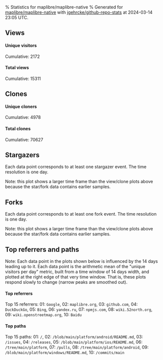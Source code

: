 % Statistics for maplibre/maplibre-native
% Generated for [maplibre/maplibre-native](https://github.com/maplibre/maplibre-native) with [jgehrcke/github-repo-stats](https://github.com/jgehrcke/github-repo-stats) at 2024-03-14 23:05 UTC.


## Views

#### Unique visitors
<div id="chart_views_unique" class="full-width-chart"></div>

Cumulative: 2172

#### Total views
<div id="chart_views_total" class="full-width-chart"></div>

Cumulative: 15311

<div class="pagebreak-for-print"> </div>

## Clones

#### Unique cloners
<div id="chart_clones_unique" class="full-width-chart"></div>

Cumulative: 4978

#### Total clones
<div id="chart_clones_total" class="full-width-chart"></div>

Cumulative: 70627



<div class="pagebreak-for-print"> </div>



## Stargazers

Each data point corresponds to at least one stargazer event.
The time resolution is one day.

<div id="chart_stargazers" class="full-width-chart"></div>


Note: this plot shows a larger time frame than the view/clone plots above because the star/fork data contains earlier samples.



## Forks

Each data point corresponds to at least one fork event.
The time resolution is one day.

<div id="chart_forks" class="full-width-chart"></div>


Note: this plot shows a larger time frame than the view/clone plots above because the star/fork data contains earlier samples.



<div class="pagebreak-for-print"> </div>



## Top referrers and paths


Note: Each data point in the plots shown below is influenced by the 14 days
leading up to it. Each data point is the arithmetic mean of the "unique
visitors per day" metric, built from a time window of 14 days width, and
plotted at the right edge of that very time window. That is, these plots
respond slowly to change (narrow peaks are smoothed out).




#### Top referrers


<div id="chart_referrers_top_n_alltime" class="full-width-chart"></div>

Top 15 referrers: 01: `Google`, 02: `maplibre.org`, 03: `github.com`, 04: `DuckDuckGo`, 05: `Bing`, 06: `yandex.ru`, 07: `npmjs.com`, 08: `wiki.52north.org`, 09: `wiki.openstreetmap.org`, 10: `Baidu`





#### Top paths


<div id="chart_paths_top_n_alltime" class="full-width-chart"></div>

Top 15 paths: 01: `/`, 02: `/blob/main/platform/android/README.md`, 03: `/issues`, 04: `/releases`, 05: `/blob/main/platform/ios/README.md`, 06: `/tree/main/platform`, 07: `/pulls`, 08: `/tree/main/platform/android`, 09: `/blob/main/platform/windows/README.md`, 10: `/commits/main`


<script type="text/javascript">
    vegaEmbed('#chart_views_unique', {"$schema": "https://vega.github.io/schema/vega-lite/v4.17.0.json", "config": {"arc": {"fill": "#1b1e23"}, "area": {"fill": "#1b1e23"}, "axisBottom": {"domainColor": "#a9b4c4", "gridColor": "#a9b4c4", "labelColor": "#1b1e23", "labelFont": "relative-mono-11-pitch-pro, Menlo, monospace", "tickColor": "#a9b4c4", "titleColor": "#1b1e23", "titleFont": "relative-mono-11-pitch-pro, Menlo, monospace"}, "axisLeft": {"domainColor": "#a9b4c4", "gridColor": "#a9b4c4", "labelColor": "#1b1e23", "labelFont": "relative-mono-11-pitch-pro, Menlo, monospace", "tickColor": "#a9b4c4", "titleColor": "#1b1e23", "titleFont": "relative-mono-11-pitch-pro, Menlo, monospace"}, "axisX": {"grid": false}, "axisY": {"grid": false, "labelBound": true}, "background": "#FFFFFF", "group": {"fill": "#FFFFFF"}, "header": {"fontWeight": 400, "labelFont": "relative-mono-11-pitch-pro, Menlo, monospace", "titleFont": "relative-mono-11-pitch-pro, Menlo, monospace"}, "legend": {"labelFont": "relative-mono-11-pitch-pro, Menlo, monospace", "symbolSize": 200, "symbolType": "circle", "titleFont": "relative-mono-11-pitch-pro, Menlo, monospace"}, "line": {"color": "#1b1e23", "stroke": "#1b1e23"}, "path": {"stroke": "#1b1e23"}, "point": {"color": "#1b1e23", "cursor": "pointer", "filled": true, "size": 20}, "range": {"category": ["#85a2f7", "#ea9755", "#7eb36a", "#f07071", "#bc85d9", "#e587b6", "#a9b4c4", "#d4c05e", "#64b9c4"]}, "style": {"bar": {"fill": "#1b1e23"}, "text": {"font": "relative-mono-11-pitch-pro, Menlo, monospace", "fontWeight": 400}}, "symbol": {"shape": "circle"}, "title": {"anchor": "start", "font": "relative-mono-11-pitch-pro, Menlo, monospace", "fontWeight": 400}, "trail": {"color": "#1b1e23", "stroke": "#1b1e23"}, "view": {"stroke": null}}, "data": {"name": "data-521a931cf53038dbeac1a792fd4d01c5"}, "datasets": {"data-521a931cf53038dbeac1a792fd4d01c5": [{"time": "2024-02-27T00:00:00+00:00", "views_total": 468, "views_unique": 62}, {"time": "2024-02-28T00:00:00+00:00", "views_total": 1094, "views_unique": 164}, {"time": "2024-02-29T00:00:00+00:00", "views_total": 1029, "views_unique": 169}, {"time": "2024-03-01T00:00:00+00:00", "views_total": 972, "views_unique": 133}, {"time": "2024-03-02T00:00:00+00:00", "views_total": 381, "views_unique": 58}, {"time": "2024-03-03T00:00:00+00:00", "views_total": 270, "views_unique": 57}, {"time": "2024-03-04T00:00:00+00:00", "views_total": 970, "views_unique": 145}, {"time": "2024-03-05T00:00:00+00:00", "views_total": 1394, "views_unique": 190}, {"time": "2024-03-06T00:00:00+00:00", "views_total": 1427, "views_unique": 190}, {"time": "2024-03-07T00:00:00+00:00", "views_total": 1019, "views_unique": 160}, {"time": "2024-03-08T00:00:00+00:00", "views_total": 1118, "views_unique": 120}, {"time": "2024-03-09T00:00:00+00:00", "views_total": 209, "views_unique": 48}, {"time": "2024-03-10T00:00:00+00:00", "views_total": 187, "views_unique": 48}, {"time": "2024-03-11T00:00:00+00:00", "views_total": 1045, "views_unique": 134}, {"time": "2024-03-12T00:00:00+00:00", "views_total": 1037, "views_unique": 151}, {"time": "2024-03-13T00:00:00+00:00", "views_total": 1464, "views_unique": 178}, {"time": "2024-03-14T00:00:00+00:00", "views_total": 1227, "views_unique": 165}]}, "encoding": {"tooltip": [{"field": "views_unique", "format": ".1f", "title": "views (u)", "type": "quantitative"}, {"field": "time", "format": "%B %e, %Y", "title": "date", "type": "temporal"}], "x": {"axis": {"labelAngle": 25}, "field": "time", "scale": {"domain": ["2024-02-27", "2024-03-14"]}, "timeUnit": "yearmonthdate", "title": "date", "type": "temporal"}, "y": {"axis": {"values": [1, 10, 50, 100, 500, 1000, 5000, 10000]}, "field": "views_unique", "scale": {"domain": [0, 209.00000000000003], "type": "symlog", "zero": true}, "title": "unique views per day", "type": "quantitative"}}, "height": 200, "mark": {"point": true, "type": "line"}, "padding": 10, "width": "container"}, {"actions": false, "renderer": "svg"}).catch(console.error);
vegaEmbed('#chart_views_total', {"$schema": "https://vega.github.io/schema/vega-lite/v4.17.0.json", "config": {"arc": {"fill": "#1b1e23"}, "area": {"fill": "#1b1e23"}, "axisBottom": {"domainColor": "#a9b4c4", "gridColor": "#a9b4c4", "labelColor": "#1b1e23", "labelFont": "relative-mono-11-pitch-pro, Menlo, monospace", "tickColor": "#a9b4c4", "titleColor": "#1b1e23", "titleFont": "relative-mono-11-pitch-pro, Menlo, monospace"}, "axisLeft": {"domainColor": "#a9b4c4", "gridColor": "#a9b4c4", "labelColor": "#1b1e23", "labelFont": "relative-mono-11-pitch-pro, Menlo, monospace", "tickColor": "#a9b4c4", "titleColor": "#1b1e23", "titleFont": "relative-mono-11-pitch-pro, Menlo, monospace"}, "axisX": {"grid": false}, "axisY": {"grid": false, "labelBound": true}, "background": "#FFFFFF", "group": {"fill": "#FFFFFF"}, "header": {"fontWeight": 400, "labelFont": "relative-mono-11-pitch-pro, Menlo, monospace", "titleFont": "relative-mono-11-pitch-pro, Menlo, monospace"}, "legend": {"labelFont": "relative-mono-11-pitch-pro, Menlo, monospace", "symbolSize": 200, "symbolType": "circle", "titleFont": "relative-mono-11-pitch-pro, Menlo, monospace"}, "line": {"color": "#1b1e23", "stroke": "#1b1e23"}, "path": {"stroke": "#1b1e23"}, "point": {"color": "#1b1e23", "cursor": "pointer", "filled": true, "size": 20}, "range": {"category": ["#85a2f7", "#ea9755", "#7eb36a", "#f07071", "#bc85d9", "#e587b6", "#a9b4c4", "#d4c05e", "#64b9c4"]}, "style": {"bar": {"fill": "#1b1e23"}, "text": {"font": "relative-mono-11-pitch-pro, Menlo, monospace", "fontWeight": 400}}, "symbol": {"shape": "circle"}, "title": {"anchor": "start", "font": "relative-mono-11-pitch-pro, Menlo, monospace", "fontWeight": 400}, "trail": {"color": "#1b1e23", "stroke": "#1b1e23"}, "view": {"stroke": null}}, "data": {"name": "data-521a931cf53038dbeac1a792fd4d01c5"}, "datasets": {"data-521a931cf53038dbeac1a792fd4d01c5": [{"time": "2024-02-27T00:00:00+00:00", "views_total": 468, "views_unique": 62}, {"time": "2024-02-28T00:00:00+00:00", "views_total": 1094, "views_unique": 164}, {"time": "2024-02-29T00:00:00+00:00", "views_total": 1029, "views_unique": 169}, {"time": "2024-03-01T00:00:00+00:00", "views_total": 972, "views_unique": 133}, {"time": "2024-03-02T00:00:00+00:00", "views_total": 381, "views_unique": 58}, {"time": "2024-03-03T00:00:00+00:00", "views_total": 270, "views_unique": 57}, {"time": "2024-03-04T00:00:00+00:00", "views_total": 970, "views_unique": 145}, {"time": "2024-03-05T00:00:00+00:00", "views_total": 1394, "views_unique": 190}, {"time": "2024-03-06T00:00:00+00:00", "views_total": 1427, "views_unique": 190}, {"time": "2024-03-07T00:00:00+00:00", "views_total": 1019, "views_unique": 160}, {"time": "2024-03-08T00:00:00+00:00", "views_total": 1118, "views_unique": 120}, {"time": "2024-03-09T00:00:00+00:00", "views_total": 209, "views_unique": 48}, {"time": "2024-03-10T00:00:00+00:00", "views_total": 187, "views_unique": 48}, {"time": "2024-03-11T00:00:00+00:00", "views_total": 1045, "views_unique": 134}, {"time": "2024-03-12T00:00:00+00:00", "views_total": 1037, "views_unique": 151}, {"time": "2024-03-13T00:00:00+00:00", "views_total": 1464, "views_unique": 178}, {"time": "2024-03-14T00:00:00+00:00", "views_total": 1227, "views_unique": 165}]}, "encoding": {"tooltip": [{"field": "views_total", "format": ".1f", "title": "views (t)", "type": "quantitative"}, {"field": "time", "format": "%B %e, %Y", "title": "date", "type": "temporal"}], "x": {"axis": {"labelAngle": 25}, "field": "time", "scale": {"domain": ["2024-02-27", "2024-03-14"]}, "timeUnit": "yearmonthdate", "title": "date", "type": "temporal"}, "y": {"axis": {"values": [1, 10, 50, 100, 500, 1000, 5000, 10000]}, "field": "views_total", "scale": {"domain": [0, 1610.4], "type": "symlog", "zero": true}, "title": "total views per day", "type": "quantitative"}}, "height": 200, "mark": {"point": true, "type": "line"}, "padding": 10, "width": "container"}, {"actions": false, "renderer": "svg"}).catch(console.error);
vegaEmbed('#chart_clones_unique', {"$schema": "https://vega.github.io/schema/vega-lite/v4.17.0.json", "config": {"arc": {"fill": "#1b1e23"}, "area": {"fill": "#1b1e23"}, "axisBottom": {"domainColor": "#a9b4c4", "gridColor": "#a9b4c4", "labelColor": "#1b1e23", "labelFont": "relative-mono-11-pitch-pro, Menlo, monospace", "tickColor": "#a9b4c4", "titleColor": "#1b1e23", "titleFont": "relative-mono-11-pitch-pro, Menlo, monospace"}, "axisLeft": {"domainColor": "#a9b4c4", "gridColor": "#a9b4c4", "labelColor": "#1b1e23", "labelFont": "relative-mono-11-pitch-pro, Menlo, monospace", "tickColor": "#a9b4c4", "titleColor": "#1b1e23", "titleFont": "relative-mono-11-pitch-pro, Menlo, monospace"}, "axisX": {"grid": false}, "axisY": {"grid": false, "labelBound": true}, "background": "#FFFFFF", "group": {"fill": "#FFFFFF"}, "header": {"fontWeight": 400, "labelFont": "relative-mono-11-pitch-pro, Menlo, monospace", "titleFont": "relative-mono-11-pitch-pro, Menlo, monospace"}, "legend": {"labelFont": "relative-mono-11-pitch-pro, Menlo, monospace", "symbolSize": 200, "symbolType": "circle", "titleFont": "relative-mono-11-pitch-pro, Menlo, monospace"}, "line": {"color": "#1b1e23", "stroke": "#1b1e23"}, "path": {"stroke": "#1b1e23"}, "point": {"color": "#1b1e23", "cursor": "pointer", "filled": true, "size": 20}, "range": {"category": ["#85a2f7", "#ea9755", "#7eb36a", "#f07071", "#bc85d9", "#e587b6", "#a9b4c4", "#d4c05e", "#64b9c4"]}, "style": {"bar": {"fill": "#1b1e23"}, "text": {"font": "relative-mono-11-pitch-pro, Menlo, monospace", "fontWeight": 400}}, "symbol": {"shape": "circle"}, "title": {"anchor": "start", "font": "relative-mono-11-pitch-pro, Menlo, monospace", "fontWeight": 400}, "trail": {"color": "#1b1e23", "stroke": "#1b1e23"}, "view": {"stroke": null}}, "data": {"name": "data-77978042c172caac0c49387f3311876e"}, "datasets": {"data-77978042c172caac0c49387f3311876e": [{"clones_total": 477, "clones_unique": 28, "time": "2024-02-27T00:00:00+00:00"}, {"clones_total": 5139, "clones_unique": 298, "time": "2024-02-28T00:00:00+00:00"}, {"clones_total": 5018, "clones_unique": 430, "time": "2024-02-29T00:00:00+00:00"}, {"clones_total": 5870, "clones_unique": 394, "time": "2024-03-01T00:00:00+00:00"}, {"clones_total": 1582, "clones_unique": 152, "time": "2024-03-02T00:00:00+00:00"}, {"clones_total": 246, "clones_unique": 51, "time": "2024-03-03T00:00:00+00:00"}, {"clones_total": 4967, "clones_unique": 297, "time": "2024-03-04T00:00:00+00:00"}, {"clones_total": 6633, "clones_unique": 389, "time": "2024-03-05T00:00:00+00:00"}, {"clones_total": 7133, "clones_unique": 435, "time": "2024-03-06T00:00:00+00:00"}, {"clones_total": 5729, "clones_unique": 385, "time": "2024-03-07T00:00:00+00:00"}, {"clones_total": 4857, "clones_unique": 427, "time": "2024-03-08T00:00:00+00:00"}, {"clones_total": 901, "clones_unique": 152, "time": "2024-03-09T00:00:00+00:00"}, {"clones_total": 205, "clones_unique": 74, "time": "2024-03-10T00:00:00+00:00"}, {"clones_total": 5336, "clones_unique": 326, "time": "2024-03-11T00:00:00+00:00"}, {"clones_total": 5265, "clones_unique": 330, "time": "2024-03-12T00:00:00+00:00"}, {"clones_total": 6198, "clones_unique": 465, "time": "2024-03-13T00:00:00+00:00"}, {"clones_total": 5071, "clones_unique": 345, "time": "2024-03-14T00:00:00+00:00"}]}, "encoding": {"tooltip": [{"field": "clones_unique", "format": ".1f", "title": "clones (u)", "type": "quantitative"}, {"field": "time", "format": "%B %e, %Y", "title": "date", "type": "temporal"}], "x": {"axis": {"labelAngle": 25}, "field": "time", "scale": {"domain": ["2024-02-27", "2024-03-14"]}, "timeUnit": "yearmonthdate", "title": "date", "type": "temporal"}, "y": {"axis": {"values": [1, 10, 50, 100, 500, 1000, 5000, 10000]}, "field": "clones_unique", "scale": {"domain": [0, 511.50000000000006], "type": "symlog", "zero": true}, "title": "unique clones per day", "type": "quantitative"}}, "height": 200, "mark": {"point": true, "type": "line"}, "padding": 10, "width": "container"}, {"actions": false, "renderer": "svg"}).catch(console.error);
vegaEmbed('#chart_clones_total', {"$schema": "https://vega.github.io/schema/vega-lite/v4.17.0.json", "config": {"arc": {"fill": "#1b1e23"}, "area": {"fill": "#1b1e23"}, "axisBottom": {"domainColor": "#a9b4c4", "gridColor": "#a9b4c4", "labelColor": "#1b1e23", "labelFont": "relative-mono-11-pitch-pro, Menlo, monospace", "tickColor": "#a9b4c4", "titleColor": "#1b1e23", "titleFont": "relative-mono-11-pitch-pro, Menlo, monospace"}, "axisLeft": {"domainColor": "#a9b4c4", "gridColor": "#a9b4c4", "labelColor": "#1b1e23", "labelFont": "relative-mono-11-pitch-pro, Menlo, monospace", "tickColor": "#a9b4c4", "titleColor": "#1b1e23", "titleFont": "relative-mono-11-pitch-pro, Menlo, monospace"}, "axisX": {"grid": false}, "axisY": {"grid": false, "labelBound": true}, "background": "#FFFFFF", "group": {"fill": "#FFFFFF"}, "header": {"fontWeight": 400, "labelFont": "relative-mono-11-pitch-pro, Menlo, monospace", "titleFont": "relative-mono-11-pitch-pro, Menlo, monospace"}, "legend": {"labelFont": "relative-mono-11-pitch-pro, Menlo, monospace", "symbolSize": 200, "symbolType": "circle", "titleFont": "relative-mono-11-pitch-pro, Menlo, monospace"}, "line": {"color": "#1b1e23", "stroke": "#1b1e23"}, "path": {"stroke": "#1b1e23"}, "point": {"color": "#1b1e23", "cursor": "pointer", "filled": true, "size": 20}, "range": {"category": ["#85a2f7", "#ea9755", "#7eb36a", "#f07071", "#bc85d9", "#e587b6", "#a9b4c4", "#d4c05e", "#64b9c4"]}, "style": {"bar": {"fill": "#1b1e23"}, "text": {"font": "relative-mono-11-pitch-pro, Menlo, monospace", "fontWeight": 400}}, "symbol": {"shape": "circle"}, "title": {"anchor": "start", "font": "relative-mono-11-pitch-pro, Menlo, monospace", "fontWeight": 400}, "trail": {"color": "#1b1e23", "stroke": "#1b1e23"}, "view": {"stroke": null}}, "data": {"name": "data-77978042c172caac0c49387f3311876e"}, "datasets": {"data-77978042c172caac0c49387f3311876e": [{"clones_total": 477, "clones_unique": 28, "time": "2024-02-27T00:00:00+00:00"}, {"clones_total": 5139, "clones_unique": 298, "time": "2024-02-28T00:00:00+00:00"}, {"clones_total": 5018, "clones_unique": 430, "time": "2024-02-29T00:00:00+00:00"}, {"clones_total": 5870, "clones_unique": 394, "time": "2024-03-01T00:00:00+00:00"}, {"clones_total": 1582, "clones_unique": 152, "time": "2024-03-02T00:00:00+00:00"}, {"clones_total": 246, "clones_unique": 51, "time": "2024-03-03T00:00:00+00:00"}, {"clones_total": 4967, "clones_unique": 297, "time": "2024-03-04T00:00:00+00:00"}, {"clones_total": 6633, "clones_unique": 389, "time": "2024-03-05T00:00:00+00:00"}, {"clones_total": 7133, "clones_unique": 435, "time": "2024-03-06T00:00:00+00:00"}, {"clones_total": 5729, "clones_unique": 385, "time": "2024-03-07T00:00:00+00:00"}, {"clones_total": 4857, "clones_unique": 427, "time": "2024-03-08T00:00:00+00:00"}, {"clones_total": 901, "clones_unique": 152, "time": "2024-03-09T00:00:00+00:00"}, {"clones_total": 205, "clones_unique": 74, "time": "2024-03-10T00:00:00+00:00"}, {"clones_total": 5336, "clones_unique": 326, "time": "2024-03-11T00:00:00+00:00"}, {"clones_total": 5265, "clones_unique": 330, "time": "2024-03-12T00:00:00+00:00"}, {"clones_total": 6198, "clones_unique": 465, "time": "2024-03-13T00:00:00+00:00"}, {"clones_total": 5071, "clones_unique": 345, "time": "2024-03-14T00:00:00+00:00"}]}, "encoding": {"tooltip": [{"field": "clones_total", "format": ".1f", "title": "clones (t)", "type": "quantitative"}, {"field": "time", "format": "%B %e, %Y", "title": "date", "type": "temporal"}], "x": {"axis": {"labelAngle": 25}, "field": "time", "scale": {"domain": ["2024-02-27", "2024-03-14"]}, "timeUnit": "yearmonthdate", "title": "date", "type": "temporal"}, "y": {"axis": {"values": [1, 10, 50, 100, 500, 1000, 5000, 10000]}, "field": "clones_total", "scale": {"domain": [0, 7846.3], "type": "symlog", "zero": true}, "title": "total clones per day", "type": "quantitative"}}, "height": 200, "mark": {"point": true, "type": "line"}, "padding": 10, "width": "container"}, {"actions": false, "renderer": "svg"}).catch(console.error);
vegaEmbed('#chart_stargazers', {"$schema": "https://vega.github.io/schema/vega-lite/v4.17.0.json", "config": {"arc": {"fill": "#1b1e23"}, "area": {"fill": "#1b1e23"}, "axisBottom": {"domainColor": "#a9b4c4", "gridColor": "#a9b4c4", "labelColor": "#1b1e23", "labelFont": "relative-mono-11-pitch-pro, Menlo, monospace", "tickColor": "#a9b4c4", "titleColor": "#1b1e23", "titleFont": "relative-mono-11-pitch-pro, Menlo, monospace"}, "axisLeft": {"domainColor": "#a9b4c4", "gridColor": "#a9b4c4", "labelColor": "#1b1e23", "labelFont": "relative-mono-11-pitch-pro, Menlo, monospace", "tickColor": "#a9b4c4", "titleColor": "#1b1e23", "titleFont": "relative-mono-11-pitch-pro, Menlo, monospace"}, "axisX": {"grid": false}, "axisY": {"grid": false}, "background": "#FFFFFF", "group": {"fill": "#FFFFFF"}, "header": {"fontWeight": 400, "labelFont": "relative-mono-11-pitch-pro, Menlo, monospace", "titleFont": "relative-mono-11-pitch-pro, Menlo, monospace"}, "legend": {"labelFont": "relative-mono-11-pitch-pro, Menlo, monospace", "symbolSize": 200, "symbolType": "circle", "titleFont": "relative-mono-11-pitch-pro, Menlo, monospace"}, "line": {"color": "#1b1e23", "stroke": "#1b1e23"}, "path": {"stroke": "#1b1e23"}, "point": {"color": "#1b1e23", "cursor": "pointer", "filled": true, "size": 50}, "range": {"category": ["#85a2f7", "#ea9755", "#7eb36a", "#f07071", "#bc85d9", "#e587b6", "#a9b4c4", "#d4c05e", "#64b9c4"]}, "style": {"bar": {"fill": "#1b1e23"}, "text": {"font": "relative-mono-11-pitch-pro, Menlo, monospace", "fontWeight": 400}}, "symbol": {"shape": "circle"}, "title": {"anchor": "start", "font": "relative-mono-11-pitch-pro, Menlo, monospace", "fontWeight": 400}, "trail": {"color": "#1b1e23", "stroke": "#1b1e23"}, "view": {"stroke": null}}, "data": {"name": "data-26ac2d22965b27e2d416e07a320be933"}, "datasets": {"data-26ac2d22965b27e2d416e07a320be933": [{"stars_cumulative": 20, "time": "2021-01-11T00:00:00+00:00"}, {"stars_cumulative": 25, "time": "2021-01-22T13:00:00+00:00"}, {"stars_cumulative": 36, "time": "2021-02-03T02:00:00+00:00"}, {"stars_cumulative": 47, "time": "2021-02-14T15:00:00+00:00"}, {"stars_cumulative": 59, "time": "2021-02-26T04:00:00+00:00"}, {"stars_cumulative": 68, "time": "2021-03-09T17:00:00+00:00"}, {"stars_cumulative": 74, "time": "2021-03-21T06:00:00+00:00"}, {"stars_cumulative": 89, "time": "2021-04-01T19:00:00+00:00"}, {"stars_cumulative": 98, "time": "2021-04-13T08:00:00+00:00"}, {"stars_cumulative": 105, "time": "2021-04-24T21:00:00+00:00"}, {"stars_cumulative": 109, "time": "2021-05-06T10:00:00+00:00"}, {"stars_cumulative": 116, "time": "2021-05-17T23:00:00+00:00"}, {"stars_cumulative": 123, "time": "2021-05-29T12:00:00+00:00"}, {"stars_cumulative": 128, "time": "2021-06-10T01:00:00+00:00"}, {"stars_cumulative": 169, "time": "2021-06-21T14:00:00+00:00"}, {"stars_cumulative": 182, "time": "2021-07-03T03:00:00+00:00"}, {"stars_cumulative": 188, "time": "2021-07-14T16:00:00+00:00"}, {"stars_cumulative": 196, "time": "2021-07-26T05:00:00+00:00"}, {"stars_cumulative": 205, "time": "2021-08-06T18:00:00+00:00"}, {"stars_cumulative": 212, "time": "2021-08-18T07:00:00+00:00"}, {"stars_cumulative": 221, "time": "2021-08-29T20:00:00+00:00"}, {"stars_cumulative": 225, "time": "2021-09-10T09:00:00+00:00"}, {"stars_cumulative": 230, "time": "2021-09-21T22:00:00+00:00"}, {"stars_cumulative": 236, "time": "2021-10-03T11:00:00+00:00"}, {"stars_cumulative": 240, "time": "2021-10-15T00:00:00+00:00"}, {"stars_cumulative": 246, "time": "2021-10-26T13:00:00+00:00"}, {"stars_cumulative": 251, "time": "2021-11-07T02:00:00+00:00"}, {"stars_cumulative": 256, "time": "2021-11-18T15:00:00+00:00"}, {"stars_cumulative": 262, "time": "2021-11-30T04:00:00+00:00"}, {"stars_cumulative": 268, "time": "2021-12-11T17:00:00+00:00"}, {"stars_cumulative": 273, "time": "2021-12-23T06:00:00+00:00"}, {"stars_cumulative": 279, "time": "2022-01-03T19:00:00+00:00"}, {"stars_cumulative": 290, "time": "2022-01-15T08:00:00+00:00"}, {"stars_cumulative": 297, "time": "2022-01-26T21:00:00+00:00"}, {"stars_cumulative": 309, "time": "2022-02-07T10:00:00+00:00"}, {"stars_cumulative": 318, "time": "2022-02-18T23:00:00+00:00"}, {"stars_cumulative": 326, "time": "2022-03-02T12:00:00+00:00"}, {"stars_cumulative": 337, "time": "2022-03-14T01:00:00+00:00"}, {"stars_cumulative": 340, "time": "2022-03-25T14:00:00+00:00"}, {"stars_cumulative": 348, "time": "2022-04-06T03:00:00+00:00"}, {"stars_cumulative": 356, "time": "2022-04-17T16:00:00+00:00"}, {"stars_cumulative": 362, "time": "2022-04-29T05:00:00+00:00"}, {"stars_cumulative": 368, "time": "2022-05-10T18:00:00+00:00"}, {"stars_cumulative": 374, "time": "2022-05-22T07:00:00+00:00"}, {"stars_cumulative": 379, "time": "2022-06-02T20:00:00+00:00"}, {"stars_cumulative": 382, "time": "2022-06-14T09:00:00+00:00"}, {"stars_cumulative": 390, "time": "2022-06-25T22:00:00+00:00"}, {"stars_cumulative": 395, "time": "2022-07-07T11:00:00+00:00"}, {"stars_cumulative": 398, "time": "2022-07-19T00:00:00+00:00"}, {"stars_cumulative": 400, "time": "2022-07-30T13:00:00+00:00"}, {"stars_cumulative": 407, "time": "2022-08-11T02:00:00+00:00"}, {"stars_cumulative": 412, "time": "2022-08-22T15:00:00+00:00"}, {"stars_cumulative": 417, "time": "2022-09-03T04:00:00+00:00"}, {"stars_cumulative": 422, "time": "2022-09-14T17:00:00+00:00"}, {"stars_cumulative": 434, "time": "2022-09-26T06:00:00+00:00"}, {"stars_cumulative": 438, "time": "2022-10-07T19:00:00+00:00"}, {"stars_cumulative": 444, "time": "2022-10-19T08:00:00+00:00"}, {"stars_cumulative": 452, "time": "2022-10-30T21:00:00+00:00"}, {"stars_cumulative": 456, "time": "2022-11-11T10:00:00+00:00"}, {"stars_cumulative": 467, "time": "2022-11-22T23:00:00+00:00"}, {"stars_cumulative": 477, "time": "2022-12-04T12:00:00+00:00"}, {"stars_cumulative": 480, "time": "2022-12-16T01:00:00+00:00"}, {"stars_cumulative": 487, "time": "2022-12-27T14:00:00+00:00"}, {"stars_cumulative": 493, "time": "2023-01-08T03:00:00+00:00"}, {"stars_cumulative": 508, "time": "2023-01-19T16:00:00+00:00"}, {"stars_cumulative": 512, "time": "2023-01-31T05:00:00+00:00"}, {"stars_cumulative": 524, "time": "2023-02-11T18:00:00+00:00"}, {"stars_cumulative": 534, "time": "2023-02-23T07:00:00+00:00"}, {"stars_cumulative": 541, "time": "2023-03-06T20:00:00+00:00"}, {"stars_cumulative": 554, "time": "2023-03-18T09:00:00+00:00"}, {"stars_cumulative": 564, "time": "2023-03-29T22:00:00+00:00"}, {"stars_cumulative": 571, "time": "2023-04-10T11:00:00+00:00"}, {"stars_cumulative": 578, "time": "2023-04-22T00:00:00+00:00"}, {"stars_cumulative": 585, "time": "2023-05-03T13:00:00+00:00"}, {"stars_cumulative": 590, "time": "2023-05-15T02:00:00+00:00"}, {"stars_cumulative": 598, "time": "2023-05-26T15:00:00+00:00"}, {"stars_cumulative": 602, "time": "2023-06-07T04:00:00+00:00"}, {"stars_cumulative": 604, "time": "2023-06-18T17:00:00+00:00"}, {"stars_cumulative": 612, "time": "2023-06-30T06:00:00+00:00"}, {"stars_cumulative": 614, "time": "2023-07-11T19:00:00+00:00"}, {"stars_cumulative": 624, "time": "2023-07-23T08:00:00+00:00"}, {"stars_cumulative": 633, "time": "2023-08-03T21:00:00+00:00"}, {"stars_cumulative": 643, "time": "2023-08-15T10:00:00+00:00"}, {"stars_cumulative": 651, "time": "2023-08-26T23:00:00+00:00"}, {"stars_cumulative": 657, "time": "2023-09-07T12:00:00+00:00"}, {"stars_cumulative": 665, "time": "2023-09-19T01:00:00+00:00"}, {"stars_cumulative": 672, "time": "2023-09-30T14:00:00+00:00"}, {"stars_cumulative": 683, "time": "2023-10-12T03:00:00+00:00"}, {"stars_cumulative": 691, "time": "2023-10-23T16:00:00+00:00"}, {"stars_cumulative": 695, "time": "2023-11-04T05:00:00+00:00"}, {"stars_cumulative": 701, "time": "2023-11-15T18:00:00+00:00"}, {"stars_cumulative": 710, "time": "2023-11-27T07:00:00+00:00"}, {"stars_cumulative": 726, "time": "2023-12-08T20:00:00+00:00"}, {"stars_cumulative": 737, "time": "2023-12-20T09:00:00+00:00"}, {"stars_cumulative": 742, "time": "2023-12-31T22:00:00+00:00"}, {"stars_cumulative": 751, "time": "2024-01-12T11:00:00+00:00"}, {"stars_cumulative": 757, "time": "2024-01-24T00:00:00+00:00"}, {"stars_cumulative": 762, "time": "2024-02-04T13:00:00+00:00"}, {"stars_cumulative": 783, "time": "2024-02-16T02:00:00+00:00"}, {"stars_cumulative": 791, "time": "2024-02-27T15:00:00+00:00"}, {"stars_cumulative": 797, "time": "2024-03-10T04:00:00+00:00"}]}, "encoding": {"tooltip": [{"field": "stars_cumulative", "format": "d", "title": "stars", "type": "quantitative"}, {"field": "time", "format": "%B %e, %Y", "title": "date", "type": "temporal"}], "x": {"axis": {"labelAngle": 25}, "field": "time", "scale": {"domain": ["2021-01-11", "2024-03-14"]}, "timeUnit": "yearmonthdate", "title": "date", "type": "temporal"}, "y": {"field": "stars_cumulative", "scale": {"domain": [0, 876.7], "zero": true}, "title": "stargazer count (cumulative)", "type": "quantitative"}}, "height": 300, "mark": {"point": true, "type": "line"}, "padding": 10, "width": "container"}, {"actions": false, "renderer": "svg"}).catch(console.error);
vegaEmbed('#chart_forks', {"$schema": "https://vega.github.io/schema/vega-lite/v4.17.0.json", "config": {"arc": {"fill": "#1b1e23"}, "area": {"fill": "#1b1e23"}, "axisBottom": {"domainColor": "#a9b4c4", "gridColor": "#a9b4c4", "labelColor": "#1b1e23", "labelFont": "relative-mono-11-pitch-pro, Menlo, monospace", "tickColor": "#a9b4c4", "titleColor": "#1b1e23", "titleFont": "relative-mono-11-pitch-pro, Menlo, monospace"}, "axisLeft": {"domainColor": "#a9b4c4", "gridColor": "#a9b4c4", "labelColor": "#1b1e23", "labelFont": "relative-mono-11-pitch-pro, Menlo, monospace", "tickColor": "#a9b4c4", "titleColor": "#1b1e23", "titleFont": "relative-mono-11-pitch-pro, Menlo, monospace"}, "axisX": {"grid": false}, "axisY": {"grid": false}, "background": "#FFFFFF", "group": {"fill": "#FFFFFF"}, "header": {"fontWeight": 400, "labelFont": "relative-mono-11-pitch-pro, Menlo, monospace", "titleFont": "relative-mono-11-pitch-pro, Menlo, monospace"}, "legend": {"labelFont": "relative-mono-11-pitch-pro, Menlo, monospace", "symbolSize": 200, "symbolType": "circle", "titleFont": "relative-mono-11-pitch-pro, Menlo, monospace"}, "line": {"color": "#1b1e23", "stroke": "#1b1e23"}, "path": {"stroke": "#1b1e23"}, "point": {"color": "#1b1e23", "cursor": "pointer", "filled": true, "size": 50}, "range": {"category": ["#85a2f7", "#ea9755", "#7eb36a", "#f07071", "#bc85d9", "#e587b6", "#a9b4c4", "#d4c05e", "#64b9c4"]}, "style": {"bar": {"fill": "#1b1e23"}, "text": {"font": "relative-mono-11-pitch-pro, Menlo, monospace", "fontWeight": 400}}, "symbol": {"shape": "circle"}, "title": {"anchor": "start", "font": "relative-mono-11-pitch-pro, Menlo, monospace", "fontWeight": 400}, "trail": {"color": "#1b1e23", "stroke": "#1b1e23"}, "view": {"stroke": null}}, "data": {"name": "data-80057308b7e5d13ac171fc9dd1e70943"}, "datasets": {"data-80057308b7e5d13ac171fc9dd1e70943": [{"forks_cumulative": 1.0, "time": "2021-01-11T00:00:00+00:00"}, {"forks_cumulative": 2.0, "time": "2021-01-22T13:00:00+00:00"}, {"forks_cumulative": 4.0, "time": "2021-02-03T02:00:00+00:00"}, {"forks_cumulative": 10.0, "time": "2021-02-26T04:00:00+00:00"}, {"forks_cumulative": 12.0, "time": "2021-03-09T17:00:00+00:00"}, {"forks_cumulative": 13.0, "time": "2021-04-01T19:00:00+00:00"}, {"forks_cumulative": 16.0, "time": "2021-04-13T08:00:00+00:00"}, {"forks_cumulative": 17.0, "time": "2021-04-24T21:00:00+00:00"}, {"forks_cumulative": 19.0, "time": "2021-05-06T10:00:00+00:00"}, {"forks_cumulative": 24.0, "time": "2021-05-17T23:00:00+00:00"}, {"forks_cumulative": 25.0, "time": "2021-05-29T12:00:00+00:00"}, {"forks_cumulative": 26.0, "time": "2021-06-10T01:00:00+00:00"}, {"forks_cumulative": 31.0, "time": "2021-07-03T03:00:00+00:00"}, {"forks_cumulative": 34.0, "time": "2021-07-14T16:00:00+00:00"}, {"forks_cumulative": 37.0, "time": "2021-07-26T05:00:00+00:00"}, {"forks_cumulative": 38.0, "time": "2021-08-06T18:00:00+00:00"}, {"forks_cumulative": 41.0, "time": "2021-08-18T07:00:00+00:00"}, {"forks_cumulative": 44.0, "time": "2021-08-29T20:00:00+00:00"}, {"forks_cumulative": 47.0, "time": "2021-09-10T09:00:00+00:00"}, {"forks_cumulative": 49.0, "time": "2021-09-21T22:00:00+00:00"}, {"forks_cumulative": 50.0, "time": "2021-10-03T11:00:00+00:00"}, {"forks_cumulative": 52.0, "time": "2021-10-15T00:00:00+00:00"}, {"forks_cumulative": 57.0, "time": "2021-10-26T13:00:00+00:00"}, {"forks_cumulative": 62.0, "time": "2021-11-18T15:00:00+00:00"}, {"forks_cumulative": 65.0, "time": "2021-11-30T04:00:00+00:00"}, {"forks_cumulative": 67.0, "time": "2021-12-23T06:00:00+00:00"}, {"forks_cumulative": 74.0, "time": "2022-01-15T08:00:00+00:00"}, {"forks_cumulative": 75.0, "time": "2022-01-26T21:00:00+00:00"}, {"forks_cumulative": 76.0, "time": "2022-02-07T10:00:00+00:00"}, {"forks_cumulative": 78.0, "time": "2022-03-02T12:00:00+00:00"}, {"forks_cumulative": 82.0, "time": "2022-03-25T14:00:00+00:00"}, {"forks_cumulative": 84.0, "time": "2022-04-06T03:00:00+00:00"}, {"forks_cumulative": 88.0, "time": "2022-04-17T16:00:00+00:00"}, {"forks_cumulative": 89.0, "time": "2022-04-29T05:00:00+00:00"}, {"forks_cumulative": 93.0, "time": "2022-05-22T07:00:00+00:00"}, {"forks_cumulative": 97.0, "time": "2022-06-02T20:00:00+00:00"}, {"forks_cumulative": 98.0, "time": "2022-06-14T09:00:00+00:00"}, {"forks_cumulative": 101.0, "time": "2022-06-25T22:00:00+00:00"}, {"forks_cumulative": 103.0, "time": "2022-07-07T11:00:00+00:00"}, {"forks_cumulative": 107.0, "time": "2022-07-19T00:00:00+00:00"}, {"forks_cumulative": 108.0, "time": "2022-07-30T13:00:00+00:00"}, {"forks_cumulative": 110.0, "time": "2022-08-11T02:00:00+00:00"}, {"forks_cumulative": 113.0, "time": "2022-08-22T15:00:00+00:00"}, {"forks_cumulative": 114.0, "time": "2022-09-03T04:00:00+00:00"}, {"forks_cumulative": 116.0, "time": "2022-09-14T17:00:00+00:00"}, {"forks_cumulative": 119.0, "time": "2022-09-26T06:00:00+00:00"}, {"forks_cumulative": 120.0, "time": "2022-10-07T19:00:00+00:00"}, {"forks_cumulative": 123.0, "time": "2022-10-19T08:00:00+00:00"}, {"forks_cumulative": 124.0, "time": "2022-10-30T21:00:00+00:00"}, {"forks_cumulative": 126.0, "time": "2022-11-11T10:00:00+00:00"}, {"forks_cumulative": 133.0, "time": "2022-12-04T12:00:00+00:00"}, {"forks_cumulative": 138.0, "time": "2022-12-16T01:00:00+00:00"}, {"forks_cumulative": 139.0, "time": "2022-12-27T14:00:00+00:00"}, {"forks_cumulative": 142.0, "time": "2023-01-08T03:00:00+00:00"}, {"forks_cumulative": 147.0, "time": "2023-01-19T16:00:00+00:00"}, {"forks_cumulative": 152.0, "time": "2023-01-31T05:00:00+00:00"}, {"forks_cumulative": 153.0, "time": "2023-02-11T18:00:00+00:00"}, {"forks_cumulative": 157.0, "time": "2023-02-23T07:00:00+00:00"}, {"forks_cumulative": 159.0, "time": "2023-03-06T20:00:00+00:00"}, {"forks_cumulative": 163.0, "time": "2023-03-18T09:00:00+00:00"}, {"forks_cumulative": 165.0, "time": "2023-03-29T22:00:00+00:00"}, {"forks_cumulative": 168.0, "time": "2023-04-10T11:00:00+00:00"}, {"forks_cumulative": 171.0, "time": "2023-04-22T00:00:00+00:00"}, {"forks_cumulative": 175.0, "time": "2023-05-03T13:00:00+00:00"}, {"forks_cumulative": 177.0, "time": "2023-05-15T02:00:00+00:00"}, {"forks_cumulative": 180.0, "time": "2023-05-26T15:00:00+00:00"}, {"forks_cumulative": 183.0, "time": "2023-06-07T04:00:00+00:00"}, {"forks_cumulative": 186.0, "time": "2023-06-18T17:00:00+00:00"}, {"forks_cumulative": 188.0, "time": "2023-06-30T06:00:00+00:00"}, {"forks_cumulative": 191.0, "time": "2023-07-11T19:00:00+00:00"}, {"forks_cumulative": 194.0, "time": "2023-07-23T08:00:00+00:00"}, {"forks_cumulative": 197.0, "time": "2023-08-03T21:00:00+00:00"}, {"forks_cumulative": 198.0, "time": "2023-08-15T10:00:00+00:00"}, {"forks_cumulative": 201.0, "time": "2023-09-07T12:00:00+00:00"}, {"forks_cumulative": 203.0, "time": "2023-09-19T01:00:00+00:00"}, {"forks_cumulative": 207.0, "time": "2023-10-12T03:00:00+00:00"}, {"forks_cumulative": 211.0, "time": "2023-10-23T16:00:00+00:00"}, {"forks_cumulative": 215.0, "time": "2023-11-04T05:00:00+00:00"}, {"forks_cumulative": 217.0, "time": "2023-11-27T07:00:00+00:00"}, {"forks_cumulative": 218.0, "time": "2023-12-08T20:00:00+00:00"}, {"forks_cumulative": 219.0, "time": "2023-12-20T09:00:00+00:00"}, {"forks_cumulative": 221.0, "time": "2023-12-31T22:00:00+00:00"}, {"forks_cumulative": 226.0, "time": "2024-01-12T11:00:00+00:00"}, {"forks_cumulative": 232.0, "time": "2024-01-24T00:00:00+00:00"}, {"forks_cumulative": 235.0, "time": "2024-02-04T13:00:00+00:00"}, {"forks_cumulative": 236.0, "time": "2024-02-16T02:00:00+00:00"}, {"forks_cumulative": 239.0, "time": "2024-03-10T04:00:00+00:00"}]}, "encoding": {"tooltip": [{"field": "forks_cumulative", "format": "d", "title": "forks", "type": "quantitative"}, {"field": "time", "format": "%B %e, %Y", "title": "date", "type": "temporal"}], "x": {"axis": {"labelAngle": 25}, "field": "time", "scale": {"domain": ["2021-01-11", "2024-03-14"]}, "timeUnit": "yearmonthdate", "title": "date", "type": "temporal"}, "y": {"field": "forks_cumulative", "scale": {"domain": [0, 262.90000000000003], "zero": true}, "title": "fork count (cumulative)", "type": "quantitative"}}, "height": 300, "mark": {"point": true, "type": "line"}, "padding": 10, "width": "container"}, {"actions": false, "renderer": "svg"}).catch(console.error);
vegaEmbed('#chart_referrers_top_n_alltime', {"$schema": "https://vega.github.io/schema/vega-lite/v4.17.0.json", "config": {"arc": {"fill": "#1b1e23"}, "area": {"fill": "#1b1e23"}, "axisBottom": {"domainColor": "#a9b4c4", "gridColor": "#a9b4c4", "labelColor": "#1b1e23", "labelFont": "relative-mono-11-pitch-pro, Menlo, monospace", "tickColor": "#a9b4c4", "titleColor": "#1b1e23", "titleFont": "relative-mono-11-pitch-pro, Menlo, monospace"}, "axisLeft": {"domainColor": "#a9b4c4", "gridColor": "#a9b4c4", "labelColor": "#1b1e23", "labelFont": "relative-mono-11-pitch-pro, Menlo, monospace", "tickColor": "#a9b4c4", "titleColor": "#1b1e23", "titleFont": "relative-mono-11-pitch-pro, Menlo, monospace"}, "axisX": {"grid": false}, "axisY": {"grid": false}, "background": "#FFFFFF", "group": {"fill": "#FFFFFF"}, "header": {"fontWeight": 400, "labelFont": "relative-mono-11-pitch-pro, Menlo, monospace", "titleFont": "relative-mono-11-pitch-pro, Menlo, monospace"}, "legend": {"labelFont": "relative-mono-11-pitch-pro, Menlo, monospace", "symbolSize": 200, "symbolType": "circle", "titleFont": "relative-mono-11-pitch-pro, Menlo, monospace"}, "line": {"color": "#1b1e23", "stroke": "#1b1e23"}, "path": {"stroke": "#1b1e23"}, "point": {"color": "#1b1e23", "cursor": "pointer", "filled": true, "size": 30}, "range": {"category": ["#85a2f7", "#ea9755", "#7eb36a", "#f07071", "#bc85d9", "#e587b6", "#a9b4c4", "#d4c05e", "#64b9c4"]}, "style": {"bar": {"fill": "#1b1e23"}, "text": {"font": "relative-mono-11-pitch-pro, Menlo, monospace", "fontWeight": 400}}, "symbol": {"shape": "circle"}, "title": {"anchor": "start", "font": "relative-mono-11-pitch-pro, Menlo, monospace", "fontWeight": 400}, "trail": {"color": "#1b1e23", "stroke": "#1b1e23"}, "view": {"stroke": null}}, "data": {"name": "data-b807ded40907ab82ecd69d4da1d022bd"}, "datasets": {"data-b807ded40907ab82ecd69d4da1d022bd": [{"referrer": "Google", "time": "2024-03-12T00:00:00+00:00", "views_unique": 424, "views_unique_norm": 30.285714285714285}, {"referrer": "Google", "time": "2024-03-13T00:00:00+00:00", "views_unique": 417, "views_unique_norm": 29.785714285714285}, {"referrer": "Google", "time": "2024-03-14T00:00:00+00:00", "views_unique": 426, "views_unique_norm": 30.428571428571427}, {"referrer": "maplibre.org", "time": "2024-03-12T00:00:00+00:00", "views_unique": 203, "views_unique_norm": 14.5}, {"referrer": "maplibre.org", "time": "2024-03-13T00:00:00+00:00", "views_unique": 209, "views_unique_norm": 14.928571428571429}, {"referrer": "maplibre.org", "time": "2024-03-14T00:00:00+00:00", "views_unique": 213, "views_unique_norm": 15.214285714285714}, {"referrer": "github.com", "time": "2024-03-12T00:00:00+00:00", "views_unique": 176, "views_unique_norm": 12.571428571428571}, {"referrer": "github.com", "time": "2024-03-13T00:00:00+00:00", "views_unique": 174, "views_unique_norm": 12.428571428571429}, {"referrer": "github.com", "time": "2024-03-14T00:00:00+00:00", "views_unique": 175, "views_unique_norm": 12.5}, {"referrer": "DuckDuckGo", "time": "2024-03-12T00:00:00+00:00", "views_unique": 24, "views_unique_norm": 1.7142857142857142}, {"referrer": "DuckDuckGo", "time": "2024-03-13T00:00:00+00:00", "views_unique": 25, "views_unique_norm": 1.7857142857142858}, {"referrer": "DuckDuckGo", "time": "2024-03-14T00:00:00+00:00", "views_unique": 22, "views_unique_norm": 1.5714285714285714}, {"referrer": "Bing", "time": "2024-03-12T00:00:00+00:00", "views_unique": 18, "views_unique_norm": 1.2857142857142858}, {"referrer": "Bing", "time": "2024-03-13T00:00:00+00:00", "views_unique": 21, "views_unique_norm": 1.5}, {"referrer": "Bing", "time": "2024-03-14T00:00:00+00:00", "views_unique": 18, "views_unique_norm": 1.2857142857142858}, {"referrer": "yandex.ru", "time": "2024-03-12T00:00:00+00:00", "views_unique": 12, "views_unique_norm": 0.8571428571428571}, {"referrer": "yandex.ru", "time": "2024-03-13T00:00:00+00:00", "views_unique": 12, "views_unique_norm": 0.8571428571428571}, {"referrer": "yandex.ru", "time": "2024-03-14T00:00:00+00:00", "views_unique": 13, "views_unique_norm": 0.9285714285714286}, {"referrer": "npmjs.com", "time": "2024-03-12T00:00:00+00:00", "views_unique": 12, "views_unique_norm": 0.8571428571428571}, {"referrer": "npmjs.com", "time": "2024-03-13T00:00:00+00:00", "views_unique": 11, "views_unique_norm": 0.7857142857142857}, {"referrer": "npmjs.com", "time": "2024-03-14T00:00:00+00:00", "views_unique": 11, "views_unique_norm": 0.7857142857142857}]}, "encoding": {"color": {"field": "referrer", "legend": {"direction": "vertical", "orient": "top", "title": "Legend:"}, "sort": {"field": "order"}, "type": "nominal"}, "tooltip": [{"field": "referrer", "type": "nominal"}, {"field": "views_unique_norm", "format": ".2f", "title": "views (14d mean)", "type": "quantitative"}, {"field": "time", "format": "%B %e, %Y", "title": "date", "type": "temporal"}], "x": {"axis": {"labelAngle": 25}, "field": "time", "scale": {"domain": ["2024-02-27", "2024-03-14"]}, "timeUnit": "yearmonthdate", "title": "date", "type": "temporal"}, "y": {"field": "views_unique_norm", "scale": {"domain": [0, 33.471428571428575], "type": "symlog", "zero": true}, "title": "unique visitors per day (mean from last 14 days)", "type": "quantitative"}}, "height": 300, "mark": {"point": true, "type": "line"}, "padding": 10, "width": "container"}, {"actions": false, "renderer": "svg"}).catch(console.error);
vegaEmbed('#chart_paths_top_n_alltime', {"$schema": "https://vega.github.io/schema/vega-lite/v4.17.0.json", "config": {"arc": {"fill": "#1b1e23"}, "area": {"fill": "#1b1e23"}, "axisBottom": {"domainColor": "#a9b4c4", "gridColor": "#a9b4c4", "labelColor": "#1b1e23", "labelFont": "relative-mono-11-pitch-pro, Menlo, monospace", "tickColor": "#a9b4c4", "titleColor": "#1b1e23", "titleFont": "relative-mono-11-pitch-pro, Menlo, monospace"}, "axisLeft": {"domainColor": "#a9b4c4", "gridColor": "#a9b4c4", "labelColor": "#1b1e23", "labelFont": "relative-mono-11-pitch-pro, Menlo, monospace", "tickColor": "#a9b4c4", "titleColor": "#1b1e23", "titleFont": "relative-mono-11-pitch-pro, Menlo, monospace"}, "axisX": {"grid": false}, "axisY": {"grid": false}, "background": "#FFFFFF", "group": {"fill": "#FFFFFF"}, "header": {"fontWeight": 400, "labelFont": "relative-mono-11-pitch-pro, Menlo, monospace", "titleFont": "relative-mono-11-pitch-pro, Menlo, monospace"}, "legend": {"labelFont": "relative-mono-11-pitch-pro, Menlo, monospace", "symbolSize": 200, "symbolType": "circle", "titleFont": "relative-mono-11-pitch-pro, Menlo, monospace"}, "line": {"color": "#1b1e23", "stroke": "#1b1e23"}, "path": {"stroke": "#1b1e23"}, "point": {"color": "#1b1e23", "cursor": "pointer", "filled": true, "size": 30}, "range": {"category": ["#85a2f7", "#ea9755", "#7eb36a", "#f07071", "#bc85d9", "#e587b6", "#a9b4c4", "#d4c05e", "#64b9c4"]}, "style": {"bar": {"fill": "#1b1e23"}, "text": {"font": "relative-mono-11-pitch-pro, Menlo, monospace", "fontWeight": 400}}, "symbol": {"shape": "circle"}, "title": {"anchor": "start", "font": "relative-mono-11-pitch-pro, Menlo, monospace", "fontWeight": 400}, "trail": {"color": "#1b1e23", "stroke": "#1b1e23"}, "view": {"stroke": null}}, "data": {"name": "data-e90e8059bb8870b5397b3d97a4b4ebce"}, "datasets": {"data-e90e8059bb8870b5397b3d97a4b4ebce": [{"path": "/", "time": "2024-03-12T00:00:00+00:00", "views_unique": 670, "views_unique_norm": 47.857142857142854}, {"path": "/", "time": "2024-03-13T00:00:00+00:00", "views_unique": 668, "views_unique_norm": 47.714285714285715}, {"path": "/", "time": "2024-03-14T00:00:00+00:00", "views_unique": 659, "views_unique_norm": 47.07142857142857}, {"path": "/blob/main/platform/android/README.md", "time": "2024-03-12T00:00:00+00:00", "views_unique": 119, "views_unique_norm": 8.5}, {"path": "/blob/main/platform/android/README.md", "time": "2024-03-13T00:00:00+00:00", "views_unique": 122, "views_unique_norm": 8.714285714285714}, {"path": "/blob/main/platform/android/README.md", "time": "2024-03-14T00:00:00+00:00", "views_unique": 130, "views_unique_norm": 9.285714285714286}, {"path": "/issues", "time": "2024-03-12T00:00:00+00:00", "views_unique": 121, "views_unique_norm": 8.642857142857142}, {"path": "/issues", "time": "2024-03-13T00:00:00+00:00", "views_unique": 117, "views_unique_norm": 8.357142857142858}, {"path": "/issues", "time": "2024-03-14T00:00:00+00:00", "views_unique": 119, "views_unique_norm": 8.5}, {"path": "/releases", "time": "2024-03-12T00:00:00+00:00", "views_unique": 108, "views_unique_norm": 7.714285714285714}, {"path": "/releases", "time": "2024-03-13T00:00:00+00:00", "views_unique": 106, "views_unique_norm": 7.571428571428571}, {"path": "/releases", "time": "2024-03-14T00:00:00+00:00", "views_unique": 93, "views_unique_norm": 6.642857142857143}, {"path": "/blob/main/platform/ios/README.md", "time": "2024-03-12T00:00:00+00:00", "views_unique": 64, "views_unique_norm": 4.571428571428571}, {"path": "/blob/main/platform/ios/README.md", "time": "2024-03-13T00:00:00+00:00", "views_unique": 63, "views_unique_norm": 4.5}, {"path": "/blob/main/platform/ios/README.md", "time": "2024-03-14T00:00:00+00:00", "views_unique": 54, "views_unique_norm": 3.857142857142857}, {"path": "/tree/main/platform", "time": "2024-03-12T00:00:00+00:00", "views_unique": 59, "views_unique_norm": 4.214285714285714}, {"path": "/tree/main/platform", "time": "2024-03-13T00:00:00+00:00", "views_unique": 54, "views_unique_norm": 3.857142857142857}, {"path": "/tree/main/platform", "time": "2024-03-14T00:00:00+00:00", "views_unique": 55, "views_unique_norm": 3.9285714285714284}, {"path": "/pulls", "time": "2024-03-12T00:00:00+00:00", "views_unique": 47, "views_unique_norm": 3.357142857142857}, {"path": "/pulls", "time": "2024-03-13T00:00:00+00:00", "views_unique": 47, "views_unique_norm": 3.357142857142857}, {"path": "/pulls", "time": "2024-03-14T00:00:00+00:00", "views_unique": 47, "views_unique_norm": 3.357142857142857}]}, "encoding": {"color": {"field": "path", "legend": {"direction": "vertical", "orient": "top", "title": "Legend:"}, "sort": {"field": "order"}, "type": "nominal"}, "tooltip": [{"field": "path", "type": "nominal"}, {"field": "views_unique_norm", "format": ".2f", "title": "views (14d mean)", "type": "quantitative"}, {"field": "time", "format": "%B %e, %Y", "title": "date", "type": "temporal"}], "x": {"axis": {"labelAngle": 25}, "field": "time", "scale": {"domain": ["2024-02-27", "2024-03-14"]}, "timeUnit": "yearmonthdate", "title": "date", "type": "temporal"}, "y": {"field": "views_unique_norm", "scale": {"domain": [0, 52.642857142857146], "type": "symlog", "zero": true}, "title": "unique visitors per day (mean from last 14 days)", "type": "quantitative"}}, "height": 300, "mark": {"point": true, "type": "line"}, "padding": 10, "width": "container"}, {"actions": false, "renderer": "svg"}).catch(console.error);
    </script>